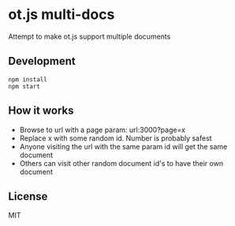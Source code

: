 # ot.js multi-docs
Attempt to make ot.js support multiple documents

## Development
```
npm install
npm start
```

## How it works
- Browse to url with a page param: url:3000?page=x
- Replace x with some random id. Number is probably safest
- Anyone visiting the url with the same param id will get the same document
- Others can visit other random document id's to have their own document

## License
MIT
